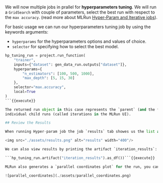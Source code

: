 
We will now multiple jobs in prallel for **hyperparameters tuning**. We will run a `GridSearch` with couple of 
parameters, select the best run with respect to the `max accuracy`. (read more about MLRun 
[Hyper-Param and Iterative jobs](https://docs.mlrun.org/en/latest/hyper-params.html)).

For basic usage we can run our hyperparameters tuning job by using the keywords arguments: 

* `hyperparams` for the hyperparameters options and values of choice.
* `selector` for specifying how to select the best model.

```python
hp_tuning_run = project.run_function(
    "trainer", 
    inputs={"dataset": gen_data_run.outputs["dataset"]}, 
    hyperparams={
        "n_estimators": [100, 500, 1000], 
        "max_depth": [5, 15, 30]
    }, 
    selector="max.accuracy", 
    local=True
)
```{{execute}}

The returned run object in this case represents the `parent` (and the **best** result), we can also access the 
individual child runs (called iterations in the MLRun UI).

## Review the Results

When running Hyper-param job the job `results` tab showes us the list and marks the best run:

<img src="./assets/results.png" alt="results" width="400"/>

We can also view results by printing the artifact `iteration_results`:

```hp_tuning_run.artifact("iteration_results").as_df())```{{execute}}

MLRun also generates a `parallel coordinates plot` for the run, you can view it in the MLRun UI!

![parallel_coordinates](./assets/parallel_coordinates.png)

